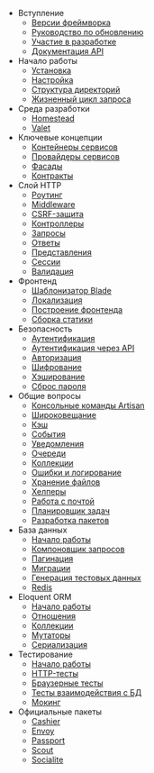 - Вступление
    - [Версии фреймворка](/docs/{{version}}/releases)
    - [Руководство по обновлению](/docs/{{version}}/upgrade)
    - [Участие в разработке](/docs/{{version}}/contributions)
    - [Документация API](/api/{{version}})
- Начало работы
    - [Установка](/docs/{{version}}/installation)
    - [Настройка](/docs/{{version}}/configuration)
    - [Структура директорий](/docs/{{version}}/structure)
    - [Жизненный цикл запроса](/docs/{{version}}/lifecycle)
- Среда разработки
    - [Homestead](/docs/{{version}}/homestead)
    - [Valet](/docs/{{version}}/valet)
- Ключевые концепции
    - [Контейнеры сервисов](/docs/{{version}}/container)
    - [Провайдеры сервисов](/docs/{{version}}/providers)
    - [Фасады](/docs/{{version}}/facades)
    - [Контракты](/docs/{{version}}/contracts)
- Слой HTTP
    - [Роутинг](/docs/{{version}}/routing)
    - [Middleware](/docs/{{version}}/middleware)
    - [CSRF-защита](/docs/{{version}}/csrf)
    - [Контроллеры](/docs/{{version}}/controllers)
    - [Запросы](/docs/{{version}}/requests)
    - [Ответы](/docs/{{version}}/responses)
    - [Представления](/docs/{{version}}/views)
    - [Сессии](/docs/{{version}}/session)
    - [Валидация](/docs/{{version}}/validation)
- Фронтенд
    - [Шаблонизатор Blade](/docs/{{version}}/blade)
    - [Локализация](/docs/{{version}}/localization)
    - [Построение фронтенда](/docs/{{version}}/frontend)
    - [Сборка статики](/docs/{{version}}/mix)
- Безопасность
    - [Аутентификация](/docs/{{version}}/authentication)
    - [Аутентификация через API](/docs/{{version}}/passport)
    - [Авторизация](/docs/{{version}}/authorization)
    - [Шифрование](/docs/{{version}}/encryption)
    - [Хэширование](/docs/{{version}}/hashing)
    - [Сброс пароля](/docs/{{version}}/passwords)
- Общие вопросы
    - [Консольные команды Artisan](/docs/{{version}}/artisan)
    - [Широковещание](/docs/{{version}}/broadcasting)
    - [Кэш](/docs/{{version}}/cache)
    - [События](/docs/{{version}}/events)
    - [Уведомления](/docs/{{version}}/notifications)
    - [Очереди](/docs/{{version}}/queues)
    - [Коллекции](/docs/{{version}}/collections)
    - [Ошибки и логирование](/docs/{{version}}/errors)
    - [Хранение файлов](/docs/{{version}}/filesystem)
    - [Хелперы](/docs/{{version}}/helpers)
    - [Работа с почтой](/docs/{{version}}/mail)
    - [Планировщик задач](/docs/{{version}}/scheduling)
    - [Разработка пакетов](/docs/{{version}}/packages)
- База данных
    - [Начало работы](/docs/{{version}}/database)
    - [Компоновщик запросов](/docs/{{version}}/queries)
    - [Пагинация](/docs/{{version}}/pagination)
    - [Миграции](/docs/{{version}}/migrations)
    - [Генерация тестовых данных](/docs/{{version}}/seeding)
    - [Redis](/docs/{{version}}/redis)
- Eloquent ORM
    - [Начало работы](/docs/{{version}}/eloquent)
    - [Отношения](/docs/{{version}}/eloquent-relationships)
    - [Коллекции](/docs/{{version}}/eloquent-collections)
    - [Мутаторы](/docs/{{version}}/eloquent-mutators)
    - [Сериализация](/docs/{{version}}/eloquent-serialization)
- Тестирование
    - [Начало работы](/docs/{{version}}/testing)
    - [HTTP-тесты](/docs/{{version}}/http-tests)
    - [Браузерные тесты](/docs/{{version}}/dusk)
    - [Тесты взаимодействия с БД](/docs/{{version}}/database-testing)
    - [Мокинг](/docs/{{version}}/mocking)
- Официальные пакеты
    - [Cashier](/docs/{{version}}/billing)
    - [Envoy](/docs/{{version}}/envoy)
    - [Passport](/docs/{{version}}/passport)
    - [Scout](/docs/{{version}}/scout)
    - [Socialite](https://github.com/laravel/socialite)
